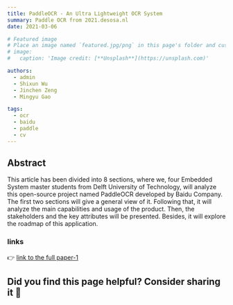 ```yaml
---
title: PaddleOCR - An Ultra Lightweight OCR System
summary: Paddle OCR from 2021.desosa.nl
date: 2021-03-06

# Featured image
# Place an image named `featured.jpg/png` in this page's folder and customize its options here.
# image:
#   caption: 'Image credit: [**Unsplash**](https://unsplash.com)'

authors:
  - admin
  - Shixun Wu
  - Jinchen Zeng
  - Mingyu Gao

tags:
  - ocr
  - baidu
  - paddle
  - cv
---
```


## Abstract

This article has been divided into 8 sections, where we, four Embedded System master students from Delft University of Technology, will analyze this open-source project named PaddleOCR developed by Baidu Company. The first two sections will give a general view of it. Following that, it will analyze the main capabilities and usage of the product. Then, the stakeholders and the key attributes will be presented. Besides, it will explore the roadmap of this application.

### links

👉 [link to the full paper-1](https://2021.desosa.nl/projects/paddleocr/posts/paddleocr-e1)

## Did you find this page helpful? Consider sharing it 🙌
